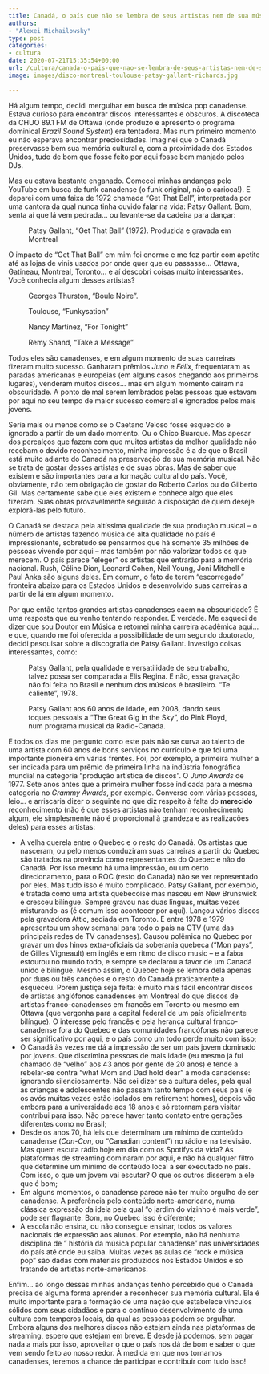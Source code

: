 ```yaml
---
title: Canadá, o país que não se lembra de seus artistas nem de sua música
authors:
- "Alexei Michailowsky"
type: post
categories:
- cultura
date: 2020-07-21T15:35:54+00:00
url: /cultura/canada-o-pais-que-nao-se-lembra-de-seus-artistas-nem-de-sua-musica.html
image: images/disco-montreal-toulouse-patsy-gallant-richards.jpg

---
```

Há algum tempo, decidi mergulhar em busca de música pop canadense. Estava curioso para encontrar discos interessantes e obscuros. A discoteca da CHUO 89.1 FM de Ottawa (onde produzo e apresento o programa dominical _Brazil Sound System_) era tentadora. Mas num primeiro momento eu não esperava encontrar preciosidades. Imaginei que o Canadá preservasse bem sua memória cultural e, com a proximidade dos Estados Unidos, tudo de bom que fosse feito por aqui fosse bem manjado pelos DJs.

Mas eu estava bastante enganado. Comecei minhas andanças pelo YouTube em busca de funk canadense (o funk original, não o carioca!). E deparei com uma faixa de 1972 chamada &#8220;Get That Ball&#8221;, interpretada por uma cantora da qual nunca tinha ouvido falar na vida: Patsy Gallant. Bom, senta aí que lá vem pedrada&#8230; ou levante-se da cadeira para dançar:<figure class="wp-block-embed-youtube wp-block-embed is-type-video is-provider-youtube wp-embed-aspect-4-3 wp-has-aspect-ratio">

<div class="wp-block-embed__wrapper">
  <span class="embed-youtube" style="text-align:center; display: block;"></span>
</div><figcaption>Patsy Gallant, &#8220;Get That Ball&#8221; (1972). Produzida e gravada em Montreal</figcaption></figure> 

O impacto de &#8220;Get That Ball&#8221; em mim foi enorme e me fez partir com apetite até as lojas de vinis usados por onde quer que eu passasse&#8230; Ottawa, Gatineau, Montreal, Toronto&#8230; e aí descobri coisas muito interessantes. Você conhecia algum desses artistas?<figure class="wp-block-embed-youtube wp-block-embed is-type-video is-provider-youtube wp-embed-aspect-4-3 wp-has-aspect-ratio">

<div class="wp-block-embed__wrapper">
  <span class="embed-youtube" style="text-align:center; display: block;"></span>
</div><figcaption>Georges Thurston, &#8220;Boule Noire&#8221;.</figcaption></figure> <figure class="wp-block-embed-youtube wp-block-embed is-type-video is-provider-youtube wp-embed-aspect-4-3 wp-has-aspect-ratio">

<div class="wp-block-embed__wrapper">
  <span class="embed-youtube" style="text-align:center; display: block;"></span>
</div><figcaption>Toulouse, &#8220;Funkysation&#8221;</figcaption></figure> <figure class="wp-block-embed-youtube wp-block-embed is-type-video is-provider-youtube wp-embed-aspect-4-3 wp-has-aspect-ratio">

<div class="wp-block-embed__wrapper">
  <span class="embed-youtube" style="text-align:center; display: block;"></span>
</div><figcaption>Nancy Martinez, &#8220;For Tonight&#8221;</figcaption></figure> <figure class="wp-block-embed-youtube wp-block-embed is-type-rich is-provider-incorporar-manipulador wp-embed-aspect-4-3 wp-has-aspect-ratio">

<div class="wp-block-embed__wrapper">
  <span class="embed-youtube" style="text-align:center; display: block;"></span>
</div><figcaption>Remy Shand, &#8220;Take a Message&#8221;</figcaption></figure> 

Todos eles são canadenses, e em algum momento de suas carreiras fizeram muito sucesso. Ganharam prêmios _Juno_ e _Félix_, frequentaram as paradas americanas e europeias (em alguns casos chegando aos primeiros lugares), venderam muitos discos&#8230; mas em algum momento caíram na obscuridade. A ponto de mal serem lembrados pelas pessoas que estavam por aqui no seu tempo de maior sucesso comercial e ignorados pelos mais jovens.

Seria mais ou menos como se o Caetano Veloso fosse esquecido e ignorado a partir de um dado momento. Ou o Chico Buarque. Mas apesar dos percalços que fazem com que muitos artistas da melhor qualidade não recebam o devido reconhecimento, minha impressão é a de que o Brasil está muito adiante do Canadá na preservação de sua memória musical. Não se trata de gostar desses artistas e de suas obras. Mas de saber que existem e são importantes para a formação cultural do país. Você, obviamente, não tem obrigação de gostar do Roberto Carlos ou do Gilberto Gil. Mas certamente sabe que eles existem e conhece algo que eles fizeram. Suas obras provavelmente seguirão à disposição de quem deseje explorá-las pelo futuro.

O Canadá se destaca pela altíssima qualidade de sua produção musical &#8211; o número de artistas fazendo música de alta qualidade no país é impressionante, sobretudo se pensarmos que há somente 35 milhões de pessoas vivendo por aqui &#8211; mas também por não valorizar todos os que merecem. O país parece &#8220;eleger&#8221; os artistas que entrarão para a memória nacional. Rush, Céline Dion, Leonard Cohen, Neil Young, Joni Mitchell e Paul Anka são alguns deles. Em comum, o fato de terem &#8220;escorregado&#8221; fronteira abaixo para os Estados Unidos e desenvolvido suas carreiras a partir de lá em algum momento. 

Por que então tantos grandes artistas canadenses caem na obscuridade? É uma resposta que eu venho tentando responder. É verdade. Me esqueci de dizer que sou Doutor em Música e retomei minha carreira acadêmica aqui&#8230; e que, quando me foi oferecida a possibilidade de um segundo doutorado, decidi pesquisar sobre a discografia de Patsy Gallant. Investigo coisas interessantes, como:<figure class="wp-block-embed-youtube wp-block-embed is-type-video is-provider-youtube wp-embed-aspect-16-9 wp-has-aspect-ratio">

<div class="wp-block-embed__wrapper">
  <span class="embed-youtube" style="text-align:center; display: block;"></span>
</div><figcaption>Patsy Gallant, pela qualidade e versatilidade de seu trabalho, talvez possa ser comparada a Elis Regina. E não, essa gravação não foi feita no Brasil e nenhum dos músicos é brasileiro. &#8220;Te caliente&#8221;, 1978.</figcaption></figure> <figure class="wp-block-embed-youtube wp-block-embed is-type-video is-provider-youtube wp-embed-aspect-16-9 wp-has-aspect-ratio">

<div class="wp-block-embed__wrapper">
  <span class="embed-youtube" style="text-align:center; display: block;"></span>
</div><figcaption>Patsy Gallant aos 60 anos de idade, em 2008, dando seus toques pessoais a &#8220;The Great Gig in the Sky&#8221;, do Pink Floyd, num programa musical da Radio-Canada.</figcaption></figure> 

E todos os dias me pergunto como este país não se curva ao talento de uma artista com 60 anos de bons serviços no currículo e que foi uma importante pioneira em várias frentes. Foi, por exemplo, a primeira mulher a ser indicada para um prêmio de primeira linha na indústria fonográfica mundial na categoria &#8220;produção artística de discos&#8221;. O _Juno Awards_ de 1977. Sete anos antes que a primeira mulher fosse indicada para a mesma categoria no _Grammy Awards_, por exemplo. Converso com várias pessoas, leio&#8230; e arriscaria dizer o seguinte no que diz respeito à falta do **merecido** reconhecimento (não é que esses artistas não tenham reconhecimento algum, ele simplesmente não é proporcional à grandeza e às realizações deles) para esses artistas:

  * A velha querela entre o Quebec e o resto do Canadá. Os artistas que nasceram, ou pelo menos conduziram suas carreiras a partir do Quebec são tratados na província como representantes do Quebec e não do Canadá. Por isso mesmo há uma impressão, ou um certo direcionamento, para o ROC (resto do Canadá) não se ver representado por eles. Mas tudo isso é muito complicado. Patsy Gallant, por exemplo, é tratada como uma artista quebecoise mas nasceu em New Brunswick e cresceu bilíngue. Sempre gravou nas duas línguas, muitas vezes misturando-as (é comum isso acontecer por aqui). Lançou vários discos pela gravadora Attic, sediada em Toronto. E entre 1978 e 1979 apresentou um show semanal para todo o país na CTV (uma das principais redes de TV canadenses). Causou polêmica no Quebec por gravar um dos hinos extra-oficiais da soberania quebeca (&#8220;Mon pays&#8221;, de Gilles Vigneault) em inglês e em ritmo de disco music &#8211; e a faixa estourou no mundo todo, e sempre se declarou a favor de um Canadá unido e bilíngue. Mesmo assim, o Quebec hoje se lembra dela apenas por duas ou três canções e o resto do Canadá praticamente a esqueceu. Porém justiça seja feita: é muito mais fácil encontrar discos de artistas anglófonos canadenses em Montreal do que discos de artistas franco-canadenses em francês em Toronto ou mesmo em Ottawa (que vergonha para a capital federal de um país oficialmente bilíngue). O interesse pelo francês e pela herança cultural franco-canadense fora do Quebec e das comunidades francófonas não parece ser significativo por aqui, e o país como um todo perde muito com isso;
  * O Canadá às vezes me dá a impressão de ser um país jovem dominado por jovens. Que discrimina pessoas de mais idade (eu mesmo já fui chamado de &#8220;velho&#8221; aos 43 anos por gente de 20 anos) e tende a rebelar-se contra &#8220;what Mom and Dad hold dear&#8221; à moda canadense: ignorando silenciosamente. Não sei dizer se a cultura deles, pela qual as crianças e adolescentes não passam tanto tempo com seus pais (e os avós muitas vezes estão isolados em retirement homes), depois vão embora para a universidade aos 18 anos e só retornam para visitar contribui para isso. Não parece haver tanto contato entre gerações diferentes como no Brasil;
  * Desde os anos 70, há leis que determinam um mínimo de conteúdo canadense (_Can-Con_, ou &#8220;Canadian content&#8221;) no rádio e na televisão. Mas quem escuta rádio hoje em dia com os Spotifys da vida? As plataformas de streaming dominaram por aqui, e não há qualquer filtro que determine um mínimo de conteúdo local a ser executado no país. Com isso, o que um jovem vai escutar? O que os outros disserem a ele que é bom;
  * Em alguns momentos, o canadense parece não ter muito orgulho de ser canadense. A preferência pelo conteúdo norte-americano, numa clássica expressão da ideia pela qual &#8220;o jardim do vizinho é mais verde&#8221;, pode ser flagrante. Bom, no Quebec isso é diferente;
  * A escola não ensina, ou não consegue ensinar, todos os valores nacionais de expressão aos alunos. Por exemplo, não há nenhuma disciplina de &#8221; história da música popular canadense&#8221; nas universidades do país até onde eu saiba. Muitas vezes as aulas de &#8220;rock e música pop&#8221; são dadas com materiais produzidos nos Estados Unidos e só tratando de artistas norte-americanos.

Enfim&#8230; ao longo dessas minhas andanças tenho percebido que o Canadá precisa de alguma forma aprender a reconhecer sua memória cultural. Ela é muito importante para a formação de uma nação que estabelece vínculos sólidos com seus cidadãos e para o contínuo desenvolvimento de uma cultura com temperos locais, da qual as pessoas podem se orgulhar. Embora alguns dos melhores discos não estejam ainda nas plataformas de streaming, espero que estejam em breve. E desde já podemos, sem pagar nada a mais por isso, aproveitar o que o país nos dá de bom e saber o que vem sendo feito ao nosso redor. À medida em que nos tornamos canadenses, teremos a chance de participar e contribuir com tudo isso!<figure class="wp-block-embed-spotify wp-block-embed is-type-rich is-provider-spotify wp-embed-aspect-9-16 wp-has-aspect-ratio">

<div class="wp-block-embed__wrapper">
</div></figure>
